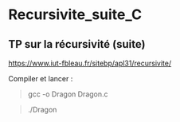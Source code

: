 # Recursivite_suite_C

## TP sur la récursivité (suite)

<https://www.iut-fbleau.fr/sitebp/apl31/recursivite/>

Compiler et lancer :

> gcc -o Dragon Dragon.c

> ./Dragon

